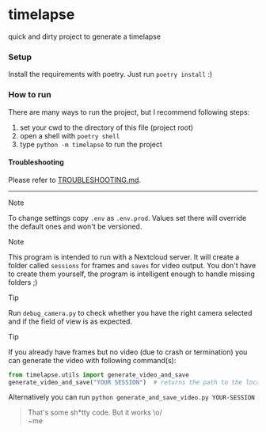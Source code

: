 # timelapse
quick and dirty project to generate a timelapse


### Setup
Install the requirements with poetry.
Just run ``poetry install`` :)

### How to run
There are many ways to run the project, but I recommend following steps:
1. set your cwd to the directory of this file (project root)
2. open a shell with ``poetry shell``
3. type ``python -m timelapse`` to run the project

#### Troubleshooting
Please refer to [TROUBLESHOOTING.md](./TROUBLESHOOTING.md).


---

> [!NOTE]  
> To change settings copy ``.env`` as ``.env.prod``. Values set there will override the default ones and won't be versioned.

> [!NOTE]
> This program is intended to run with a Nextcloud server. It will create a folder called ``sessions`` for frames and ``saves`` for video output. You don't have to create them yourself, the program is intelligent enough to handle missing folders ;)

> [!TIP]
> Run ``debug_camera.py`` to check whether you have the right camera selected and if the field of view is as expected.

> [!TIP]
> If you already have frames but no video (due to crash or termination) you can generate the video with following command(s):
> ```python
> from timelapse.utils import generate_video_and_save
> generate_video_and_save("YOUR SESSION")  # returns the path to the local copy
> ```
> Alternatively you can run ``python generate_and_save_video.py YOUR-SESSION``

> That's some sh*tty code. But it works \o/
> <br>~me

